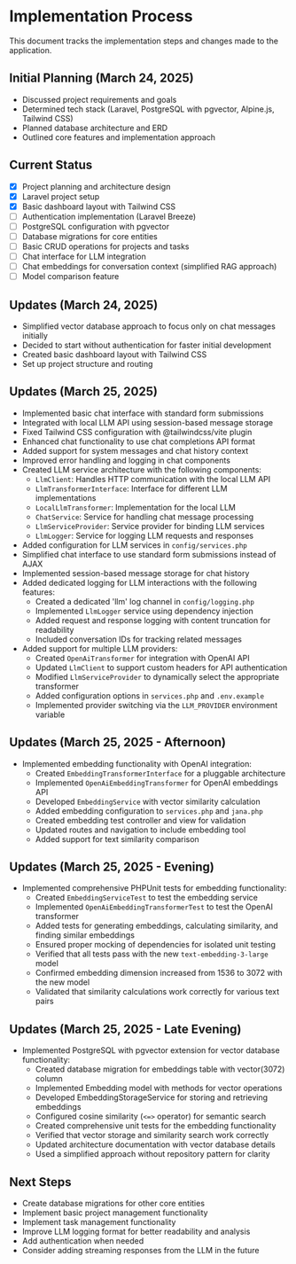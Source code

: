 # Implementation Process

This document tracks the implementation steps and changes made to the application.

## Initial Planning (March 24, 2025)

- Discussed project requirements and goals
- Determined tech stack (Laravel, PostgreSQL with pgvector, Alpine.js, Tailwind CSS)
- Planned database architecture and ERD
- Outlined core features and implementation approach

## Current Status
- [x] Project planning and architecture design
- [x] Laravel project setup
- [x] Basic dashboard layout with Tailwind CSS
- [ ] Authentication implementation (Laravel Breeze)
- [ ] PostgreSQL configuration with pgvector
- [ ] Database migrations for core entities
- [ ] Basic CRUD operations for projects and tasks
- [ ] Chat interface for LLM integration
- [ ] Chat embeddings for conversation context (simplified RAG approach)
- [ ] Model comparison feature

## Updates (March 24, 2025)
- Simplified vector database approach to focus only on chat messages initially
- Decided to start without authentication for faster initial development
- Created basic dashboard layout with Tailwind CSS
- Set up project structure and routing

## Updates (March 25, 2025)
- Implemented basic chat interface with standard form submissions
- Integrated with local LLM API using session-based message storage
- Fixed Tailwind CSS configuration with @tailwindcss/vite plugin
- Enhanced chat functionality to use chat completions API format
- Added support for system messages and chat history context
- Improved error handling and logging in chat components
- Created LLM service architecture with the following components:
  - `LlmClient`: Handles HTTP communication with the local LLM API
  - `LlmTransformerInterface`: Interface for different LLM implementations
  - `LocalLlmTransformer`: Implementation for the local LLM
  - `ChatService`: Service for handling chat message processing
  - `LlmServiceProvider`: Service provider for binding LLM services
  - `LlmLogger`: Service for logging LLM requests and responses
- Added configuration for LLM services in `config/services.php`
- Simplified chat interface to use standard form submissions instead of AJAX
- Implemented session-based message storage for chat history
- Added dedicated logging for LLM interactions with the following features:
  - Created a dedicated 'llm' log channel in `config/logging.php`
  - Implemented `LlmLogger` service using dependency injection
  - Added request and response logging with content truncation for readability
  - Included conversation IDs for tracking related messages
- Added support for multiple LLM providers:
  - Created `OpenAiTransformer` for integration with OpenAI API
  - Updated `LlmClient` to support custom headers for API authentication
  - Modified `LlmServiceProvider` to dynamically select the appropriate transformer
  - Added configuration options in `services.php` and `.env.example`
  - Implemented provider switching via the `LLM_PROVIDER` environment variable

## Updates (March 25, 2025 - Afternoon)
- Implemented embedding functionality with OpenAI integration:
  - Created `EmbeddingTransformerInterface` for a pluggable architecture
  - Implemented `OpenAiEmbeddingTransformer` for OpenAI embeddings API
  - Developed `EmbeddingService` with vector similarity calculation
  - Added embedding configuration to `services.php` and `jana.php`
  - Created embedding test controller and view for validation
  - Updated routes and navigation to include embedding tool
  - Added support for text similarity comparison

## Updates (March 25, 2025 - Evening)
- Implemented comprehensive PHPUnit tests for embedding functionality:
  - Created `EmbeddingServiceTest` to test the embedding service
  - Implemented `OpenAiEmbeddingTransformerTest` to test the OpenAI transformer
  - Added tests for generating embeddings, calculating similarity, and finding similar embeddings
  - Ensured proper mocking of dependencies for isolated unit testing
  - Verified that all tests pass with the new `text-embedding-3-large` model
  - Confirmed embedding dimension increased from 1536 to 3072 with the new model
  - Validated that similarity calculations work correctly for various text pairs

## Updates (March 25, 2025 - Late Evening)
- Implemented PostgreSQL with pgvector extension for vector database functionality:
  - Created database migration for embeddings table with vector(3072) column
  - Implemented Embedding model with methods for vector operations
  - Developed EmbeddingStorageService for storing and retrieving embeddings
  - Configured cosine similarity (`<=>` operator) for semantic search
  - Created comprehensive unit tests for the embedding functionality
  - Verified that vector storage and similarity search work correctly
  - Updated architecture documentation with vector database details
  - Used a simplified approach without repository pattern for clarity

## Next Steps
- Create database migrations for other core entities
- Implement basic project management functionality
- Implement task management functionality
- Improve LLM logging format for better readability and analysis
- Add authentication when needed
- Consider adding streaming responses from the LLM in the future
